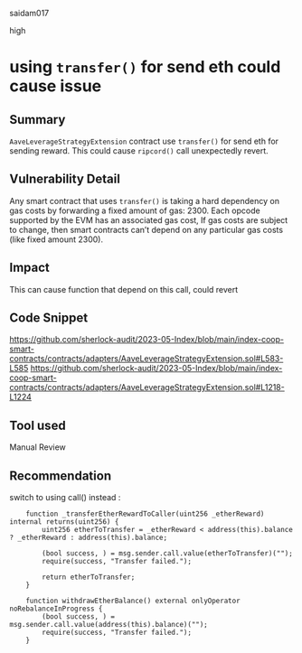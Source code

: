 saidam017

high

# using `transfer()` for send eth could cause issue

## Summary

`AaveLeverageStrategyExtension` contract use `transfer()` for send eth for sending reward. This could cause `ripcord()` call unexpectedly revert.

## Vulnerability Detail

Any smart contract that uses `transfer()`  is taking a hard dependency on gas costs by forwarding a fixed amount of gas: 2300.  Each opcode supported by the EVM has an associated gas cost, If gas costs are subject to change, then smart contracts can’t depend on any particular gas costs (like fixed amount 2300).

## Impact

This can cause function that depend on this call, could revert

## Code Snippet

https://github.com/sherlock-audit/2023-05-Index/blob/main/index-coop-smart-contracts/contracts/adapters/AaveLeverageStrategyExtension.sol#L583-L585
https://github.com/sherlock-audit/2023-05-Index/blob/main/index-coop-smart-contracts/contracts/adapters/AaveLeverageStrategyExtension.sol#L1218-L1224

## Tool used

Manual Review

## Recommendation

switch to using call() instead : 

```solidity
    function _transferEtherRewardToCaller(uint256 _etherReward) internal returns(uint256) {
        uint256 etherToTransfer = _etherReward < address(this).balance ? _etherReward : address(this).balance;
 
        (bool success, ) = msg.sender.call.value(etherToTransfer)("");
        require(success, "Transfer failed.");

        return etherToTransfer;
    }
```

```solidity
    function withdrawEtherBalance() external onlyOperator noRebalanceInProgress {
        (bool success, ) = msg.sender.call.value(address(this).balance)("");
        require(success, "Transfer failed.");
    }
```
